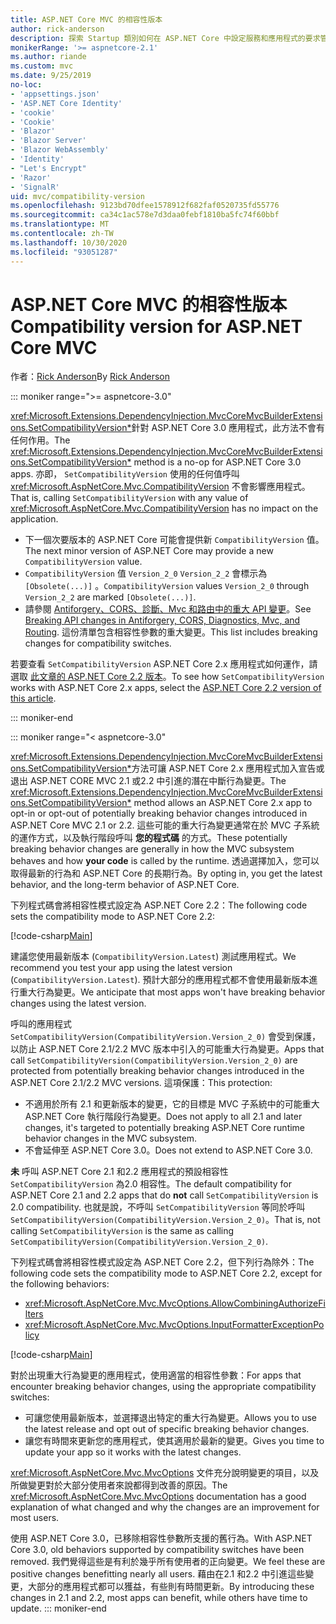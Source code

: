 ```yaml
---
title: ASP.NET Core MVC 的相容性版本
author: rick-anderson
description: 探索 Startup 類別如何在 ASP.NET Core 中設定服務和應用程式的要求管線。
monikerRange: '>= aspnetcore-2.1'
ms.author: riande
ms.custom: mvc
ms.date: 9/25/2019
no-loc:
- 'appsettings.json'
- 'ASP.NET Core Identity'
- 'cookie'
- 'Cookie'
- 'Blazor'
- 'Blazor Server'
- 'Blazor WebAssembly'
- 'Identity'
- "Let's Encrypt"
- 'Razor'
- 'SignalR'
uid: mvc/compatibility-version
ms.openlocfilehash: 9123bd70dfee1578912f682faf0520735fd55776
ms.sourcegitcommit: ca34c1ac578e7d3daa0febf1810ba5fc74f60bbf
ms.translationtype: MT
ms.contentlocale: zh-TW
ms.lasthandoff: 10/30/2020
ms.locfileid: "93051287"
---
```

# <a name="compatibility-version-for-aspnet-core-mvc"></a><span data-ttu-id="2d4f9-103">ASP.NET Core MVC 的相容性版本</span><span class="sxs-lookup"><span data-stu-id="2d4f9-103">Compatibility version for ASP.NET Core MVC</span></span>

<span data-ttu-id="2d4f9-104">作者：[Rick Anderson](https://twitter.com/RickAndMSFT)</span><span class="sxs-lookup"><span data-stu-id="2d4f9-104">By [Rick Anderson](https://twitter.com/RickAndMSFT)</span></span>

::: moniker range=">= aspnetcore-3.0"

<span data-ttu-id="2d4f9-105"><xref:Microsoft.Extensions.DependencyInjection.MvcCoreMvcBuilderExtensions.SetCompatibilityVersion*>針對 ASP.NET Core 3.0 應用程式，此方法不會有任何作用。</span><span class="sxs-lookup"><span data-stu-id="2d4f9-105">The <xref:Microsoft.Extensions.DependencyInjection.MvcCoreMvcBuilderExtensions.SetCompatibilityVersion*> method is a no-op for ASP.NET Core 3.0 apps.</span></span> <span data-ttu-id="2d4f9-106">亦即， `SetCompatibilityVersion` 使用的任何值呼叫 <xref:Microsoft.AspNetCore.Mvc.CompatibilityVersion> 不會影響應用程式。</span><span class="sxs-lookup"><span data-stu-id="2d4f9-106">That is, calling `SetCompatibilityVersion` with any value of <xref:Microsoft.AspNetCore.Mvc.CompatibilityVersion> has no impact on the application.</span></span>

* <span data-ttu-id="2d4f9-107">下一個次要版本的 ASP.NET Core 可能會提供新 `CompatibilityVersion` 值。</span><span class="sxs-lookup"><span data-stu-id="2d4f9-107">The next minor version of ASP.NET Core may provide a new `CompatibilityVersion` value.</span></span>
* <span data-ttu-id="2d4f9-108">`CompatibilityVersion` 值 `Version_2_0` `Version_2_2` 會標示為 `[Obsolete(...)]` 。</span><span class="sxs-lookup"><span data-stu-id="2d4f9-108">`CompatibilityVersion` values `Version_2_0` through `Version_2_2` are marked `[Obsolete(...)]`.</span></span>
* <span data-ttu-id="2d4f9-109">請參閱 [Antiforgery、CORS、診斷、Mvc 和路由中的重大 API 變更](https://github.com/aspnet/Announcements/issues/387)。</span><span class="sxs-lookup"><span data-stu-id="2d4f9-109">See [Breaking API changes in Antiforgery, CORS, Diagnostics, Mvc, and Routing](https://github.com/aspnet/Announcements/issues/387).</span></span> <span data-ttu-id="2d4f9-110">這份清單包含相容性參數的重大變更。</span><span class="sxs-lookup"><span data-stu-id="2d4f9-110">This list includes breaking changes for compatibility switches.</span></span>

<span data-ttu-id="2d4f9-111">若要查看 `SetCompatibilityVersion` ASP.NET Core 2.x 應用程式如何運作，請選取 [此文章的 ASP.NET Core 2.2 版本](?view=aspnetcore-2.2)。</span><span class="sxs-lookup"><span data-stu-id="2d4f9-111">To see how `SetCompatibilityVersion` works with ASP.NET Core 2.x apps, select the [ASP.NET Core 2.2 version of this article](?view=aspnetcore-2.2).</span></span>

::: moniker-end

::: moniker range="< aspnetcore-3.0"

<span data-ttu-id="2d4f9-112"><xref:Microsoft.Extensions.DependencyInjection.MvcCoreMvcBuilderExtensions.SetCompatibilityVersion*>方法可讓 ASP.NET Core 2.x 應用程式加入宣告或退出 ASP.NET CORE MVC 2.1 或2.2 中引進的潛在中斷行為變更。</span><span class="sxs-lookup"><span data-stu-id="2d4f9-112">The <xref:Microsoft.Extensions.DependencyInjection.MvcCoreMvcBuilderExtensions.SetCompatibilityVersion*> method allows an ASP.NET Core 2.x app to opt-in or opt-out of potentially breaking behavior changes introduced in ASP.NET Core MVC 2.1 or 2.2.</span></span> <span data-ttu-id="2d4f9-113">這些可能的重大行為變更通常在於 MVC 子系統的運作方式，以及執行階段呼叫 **您的程式碼** 的方式。</span><span class="sxs-lookup"><span data-stu-id="2d4f9-113">These potentially breaking behavior changes are generally in how the MVC subsystem behaves and how **your code** is called by the runtime.</span></span> <span data-ttu-id="2d4f9-114">透過選擇加入，您可以取得最新的行為和 ASP.NET Core 的長期行為。</span><span class="sxs-lookup"><span data-stu-id="2d4f9-114">By opting in, you get the latest behavior, and the long-term behavior of ASP.NET Core.</span></span>

<span data-ttu-id="2d4f9-115">下列程式碼會將相容性模式設定為 ASP.NET Core 2.2：</span><span class="sxs-lookup"><span data-stu-id="2d4f9-115">The following code sets the compatibility mode to ASP.NET Core 2.2:</span></span>

[!code-csharp[Main](compatibility-version/samples/2.x/CompatibilityVersionSample/Startup.cs?name=snippet1)]

<span data-ttu-id="2d4f9-116">建議您使用最新版本 (`CompatibilityVersion.Latest`) 測試應用程式。</span><span class="sxs-lookup"><span data-stu-id="2d4f9-116">We recommend you test your app using the latest version (`CompatibilityVersion.Latest`).</span></span> <span data-ttu-id="2d4f9-117">預計大部分的應用程式都不會使用最新版本進行重大行為變更。</span><span class="sxs-lookup"><span data-stu-id="2d4f9-117">We anticipate that most apps won't have breaking behavior changes using the latest version.</span></span>

<span data-ttu-id="2d4f9-118">呼叫的應用程式 `SetCompatibilityVersion(CompatibilityVersion.Version_2_0)` 會受到保護，以防止 ASP.NET Core 2.1/2.2 MVC 版本中引入的可能重大行為變更。</span><span class="sxs-lookup"><span data-stu-id="2d4f9-118">Apps that call `SetCompatibilityVersion(CompatibilityVersion.Version_2_0)` are protected from potentially breaking behavior changes introduced in the ASP.NET Core 2.1/2.2 MVC versions.</span></span> <span data-ttu-id="2d4f9-119">這項保護：</span><span class="sxs-lookup"><span data-stu-id="2d4f9-119">This protection:</span></span>

* <span data-ttu-id="2d4f9-120">不適用於所有 2.1 和更新版本的變更，它的目標是 MVC 子系統中的可能重大 ASP.NET Core 執行階段行為變更。</span><span class="sxs-lookup"><span data-stu-id="2d4f9-120">Does not apply to all 2.1 and later changes, it's targeted to potentially breaking ASP.NET Core runtime behavior changes in the MVC subsystem.</span></span>
* <span data-ttu-id="2d4f9-121">不會延伸至 ASP.NET Core 3.0。</span><span class="sxs-lookup"><span data-stu-id="2d4f9-121">Does not extend to ASP.NET Core 3.0.</span></span>

<span data-ttu-id="2d4f9-122">**未** 呼叫 ASP.NET Core 2.1 和2.2 應用程式的預設相容性 `SetCompatibilityVersion` 為2.0 相容性。</span><span class="sxs-lookup"><span data-stu-id="2d4f9-122">The default compatibility for ASP.NET Core 2.1 and 2.2 apps that do **not** call `SetCompatibilityVersion` is 2.0 compatibility.</span></span> <span data-ttu-id="2d4f9-123">也就是說，不呼叫 `SetCompatibilityVersion` 等同於呼叫 `SetCompatibilityVersion(CompatibilityVersion.Version_2_0)`。</span><span class="sxs-lookup"><span data-stu-id="2d4f9-123">That is, not calling `SetCompatibilityVersion` is the same as calling `SetCompatibilityVersion(CompatibilityVersion.Version_2_0)`.</span></span>

<span data-ttu-id="2d4f9-124">下列程式碼會將相容性模式設定為 ASP.NET Core 2.2，但下列行為除外：</span><span class="sxs-lookup"><span data-stu-id="2d4f9-124">The following code sets the compatibility mode to ASP.NET Core 2.2, except for the following behaviors:</span></span>

* <xref:Microsoft.AspNetCore.Mvc.MvcOptions.AllowCombiningAuthorizeFilters>
* <xref:Microsoft.AspNetCore.Mvc.MvcOptions.InputFormatterExceptionPolicy>

[!code-csharp[Main](compatibility-version/samples/2.x/CompatibilityVersionSample/Startup2.cs?name=snippet1)]

<span data-ttu-id="2d4f9-125">對於出現重大行為變更的應用程式，使用適當的相容性參數：</span><span class="sxs-lookup"><span data-stu-id="2d4f9-125">For apps that encounter breaking behavior changes, using the appropriate compatibility switches:</span></span>

* <span data-ttu-id="2d4f9-126">可讓您使用最新版本，並選擇退出特定的重大行為變更。</span><span class="sxs-lookup"><span data-stu-id="2d4f9-126">Allows you to use the latest release and opt out of specific breaking behavior changes.</span></span>
* <span data-ttu-id="2d4f9-127">讓您有時間來更新您的應用程式，使其適用於最新的變更。</span><span class="sxs-lookup"><span data-stu-id="2d4f9-127">Gives you time to update your app so it works with the latest changes.</span></span>

<span data-ttu-id="2d4f9-128"><xref:Microsoft.AspNetCore.Mvc.MvcOptions> 文件充分說明變更的項目，以及所做變更對於大部分使用者來說都得到改善的原因。</span><span class="sxs-lookup"><span data-stu-id="2d4f9-128">The <xref:Microsoft.AspNetCore.Mvc.MvcOptions> documentation has a good explanation of what changed and why the changes are an improvement for most users.</span></span>

<span data-ttu-id="2d4f9-129">使用 ASP.NET Core 3.0，已移除相容性參數所支援的舊行為。</span><span class="sxs-lookup"><span data-stu-id="2d4f9-129">With ASP.NET Core 3.0, old behaviors supported by compatibility switches have been removed.</span></span> <span data-ttu-id="2d4f9-130">我們覺得這些是有利於幾乎所有使用者的正向變更。</span><span class="sxs-lookup"><span data-stu-id="2d4f9-130">We feel these are positive changes benefitting nearly all users.</span></span> <span data-ttu-id="2d4f9-131">藉由在2.1 和2.2 中引進這些變更，大部分的應用程式都可以獲益，有些則有時間更新。</span><span class="sxs-lookup"><span data-stu-id="2d4f9-131">By introducing these changes in 2.1 and 2.2, most apps can benefit, while others have time to update.</span></span>
::: moniker-end
